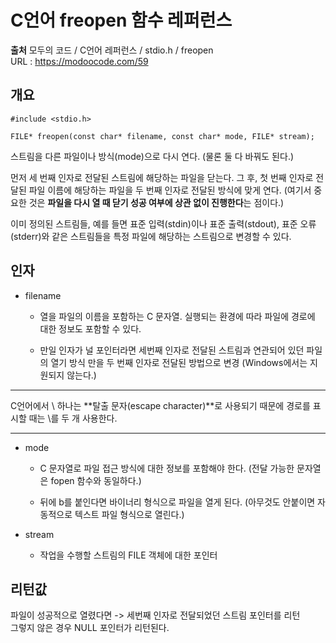 # C언어 freopen 함수 레퍼런스

**출처**
모두의 코드 / C언어 레퍼런스 / stdio.h / freopen  
URL : https://modoocode.com/59  
  
## 개요
  
    #include <stdio.h>

    FILE* freopen(const char* filename, const char* mode, FILE* stream);

스트림을 다른 파일이나 방식(mode)으로 다시 연다. (물론 둘 다 바꿔도 된다.)  
  
먼저 세 번째 인자로 전달된 스트림에 해당하는 파일을 닫는다. 그 후, 첫 번째 인자로 전달된 파일 이름에 해당하는 파일을 두 번째 인자로 전달된 방식에 맞게 연다. (여기서 중요한 것은 **파일을 다시 열 때 닫기 성공 여부에 상관 없이 진행한다**는 점이다.)  
  
이미 정의된 스트림들, 예를 들면 표준 입력(stdin)이나 표준 출력(stdout), 표준 오류(stderr)와 같은 스트림들을 특정 파일에 해당하는 스트림으로 변경할 수 있다.  
  
## 인자

- filename

    - 열을 파일의 이름을 포함하는 C 문자열. 실행되는 환경에 따라 파일에 경로에 대한 정보도 포함할 수 있다.  
  
    - 만일 인자가 널  포인터라면 세번째 인자로 전달된 스트림과 연관되어 있던 파일의 열기 방식 만을 두 번째 인자로 전달된 방법으로 변경 (Windows에서는 지원되지 않는다.)  
  
---

C언어에서 \ 하나는 **탈출 문자(escape character)**로 사용되기 때문에 경로를 표시할 때는 \를 두 개 사용한다.  
  
---  
  
- mode
  
    - C 문자열로 파일 접근 방식에 대한 정보를 포함해야 한다. (전달 가능한 문자열은 fopen 함수와 동일하다.)  
      
    - 뒤에 b를 붙인다면 바이너리 형식으로 파일을 열게 된다. (아무것도 안붙이면 자동적으로 텍스트 파일 형식으로 열린다.)  
  
- stream
  
    - 작업을 수행할 스트림의 FILE 객체에 대한 포인터  
  
## 리턴값
  
파일이 성공적으로 열렸다면 -> 세번째 인자로 전달되었던 스트림 포인터를 리턴  
그렇지 않은 경우 NULL 포인터가 리턴된다.